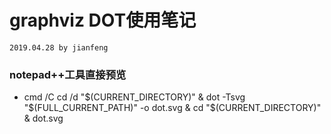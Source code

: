 # graphviz DOT使用笔记
`2019.04.28 by jianfeng`

### notepad++工具直接预览
- cmd /C cd /d "$(CURRENT_DIRECTORY)" & dot -Tsvg "$(FULL_CURRENT_PATH)" -o dot.svg & cd "$(CURRENT_DIRECTORY)" & dot.svg
